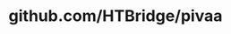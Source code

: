 ---
layout: post
title: github.com/HTBridge/pivaa
categories: link
tags: [انگلیسی, برنامه‌نویسی]
---